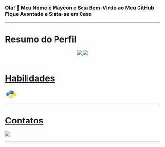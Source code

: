 ### Olá! 👋 Meu Nome é Maycon e Seja Bem-Vindo ao Meu GitHub Fique Avontade e Sinta-se em Casa

---

# Resumo do Perfil

<div align="center">
  <a href="https://github.com/MayconCoutinho">
  <img height="180em" src="https://github-readme-stats.vercel.app/api?username=MayconCoutinho&show_icons=true&theme=tokyonight&include_all_commits=true&count_private=true"/>
  <img height="180em" src="https://github-readme-stats.vercel.app/api/top-langs/?username=MayconCoutinho&layout=compact&langs_count=7&theme=tokyonight"/>
</div>
 
  
  
<div style="display: inline_block"><br>

# Habilidades
 <img align="center" alt="Maycon-Python" height="30" width="40" src="https://raw.githubusercontent.com/devicons/devicon/master/icons/python/python-original.svg">

---
# Contatos
<div> 

<a href="https://www.linkedin.com/in/maycon-coutinho/"><img src="https://img.shields.io/badge/LinkedIn-0077B5?style=for-the-badge&logo=linkedin&logoColor=white"></a>

 
</div>
  
  ---

